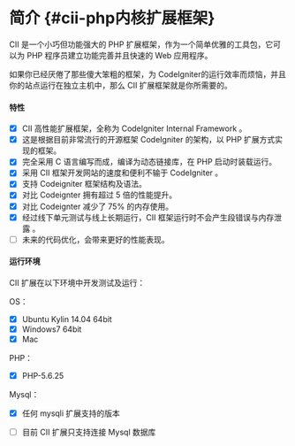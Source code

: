 # 简介 {#cii-php内核扩展框架}

CII 是一个小巧但功能强大的 PHP 扩展框架，作为一个简单优雅的工具包，它可以为 PHP 程序员建立功能完善并且快速的 Web 应用程序。

如果你已经厌倦了那些傻大笨粗的框架，为 CodeIgniter的运行效率而烦恼，并且你的站点运行在独立主机中，那么 CII 扩展框架就是你所需要的。

#### 特性

* [x] CII 高性能扩展框架，全称为 CodeIgniter Internal Framework 。
* [x] 这是根据目前非常流行的开源框架 CodeIgniter 的架构，以 PHP 扩展方式实现的框架。
* [x] 完全采用 C 语言编写而成，编译为动态链接库，在 PHP 启动时装载运行。
* [x] 采用 CII 框架开发网站的速度和便利不输于 CodeIgniter 。
* [x] 支持 Codeigniter 框架结构及语法。
* [x] 对比 Codeignter 拥有超过 5 倍的性能提升。
* [x] 对比 Codeignter 减少了 75% 的内存使用。
* [x] 经过线下单元测试与线上长期运行，CII 框架运行时不会产生段错误与内存泄露 。
* [ ] 未来的代码优化，会带来更好的性能表现。

#### 运行环境

CII 扩展在以下环境中开发测试及运行：

OS：

* [x] Ubuntu Kylin 14.04 64bit
* [x] Windows7 64bit
* [x] Mac

PHP：

* [x] PHP-5.6.25

Mysql：

* [x] 任何 mysqli 扩展支持的版本
* [ ] 目前 CII 扩展只支持连接 Mysql 数据库



